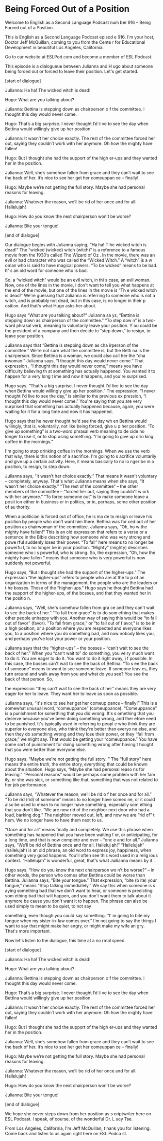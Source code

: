 # Being Forced Out of a Position

Welcome to English as a Second Language Podcast num ber 916 – Being Forced out of a Position.

This is English as a Second Language Podcast episod e 916. I'm your host, Doctor Jeff McQuillan, coming to you from the Cente r for Educational Development in beautiful Los Angeles, California.

Go to our website at ESLPod.com and become a member  of ESL Podcast.

This episode is a dialogueue between Julianna and H ugo about someone being forced out or forced to leave their position. Let's  get started.

[start of dialogue]

Julianna: Ha ha! The wicked witch is dead!

Hugo: What are you talking about?

Julianna: Bettina is stepping down as chairperson o f the committee. I thought this day would never come.

Hugo: That’s a big surprise. I never thought I’d li ve to see the day when Bettina would willingly give up her position.

Julianna: It wasn’t her choice exactly. The rest of  the committee forced her out, saying they couldn’t work with her anymore. Oh how the mighty have fallen!

Hugo: But I thought she had the support of the high er-ups and they wanted her in the position.

Julianna: Well, she’s somehow fallen from grace and  they can’t wait to see the back of her. It’s nice to see her get her comeuppan ce – finally!

Hugo: Maybe we’re not getting the full story. Maybe  she had personal reasons for leaving.

Julianna: Whatever the reason, we’ll be rid of her once and for all. Hallelujah!

Hugo: How do you know the next chairperson won’t be  worse?

Julianna: Bite your tongue!

[end of dialogue]

Our dialogue begins with Julianna saying, “Ha ha! T he wicked witch is dead!” The “wicked (wicked) witch (witch)” is a reference to a famous movie from the 1930’s called The Wizard of Oz . In the movie, there was an evil or bad character who was called the “Wicked Witch.” A “witch” is a w oman who is said to have magical powers. “To be wicked” means to be bad. It' s an old word for someone who is bad.

So, a “wicked witch” would be an evil witch, in thi s case, an evil woman. Now, one of the lines in the movie, I don't want to tell  you what happens at the end of the movie, but one of the lines in the movie is “Th e wicked witch is dead!” We're guessing that Julianna is referring to someone who is not a witch, and is probably not dead, but in this case, is no longer in their p osition. And that's what Hugo asks her about.

Hugo says “What are you talking about?” Julianna sa ys, “Bettina is stepping down as chairperson of the committee.” “To step dow n” is a two-word phrasal verb, meaning to voluntarily leave your position. Y ou could be the president of a company and then decide to “step down,” to resign, to leave your position.

Julianna says that “Bettina is stepping down as cha irperson of the committee.” We’re not sure what the committee is, but the Betti na is the chairperson. Since Bettina is a woman, we could also call her the “cha irwoman.” Julianna says, “I thought this day would never come.” That expression , “I thought this day would never come,” means you have difficulty believing th at something has actually happened. You wanted it to happen for a very long t ime and now it happens, and you're surprised.

Hugo says, “That's a big surprise. I never thought I'd live to see the day when Bettina would willingly give up her position.” The expression, “I never thought I'd live to see the day,” is similar to the previous ex pression, “I thought this day would never come.” You're saying that you are very surprised that something has actually happened because, again, you were waiting for it for a long time and now it has happened.

Hugo says that he never thought he'd see the day wh en Bettina would willingly, that is, voluntarily, not like being forced, give u p her position. “To give up something” is a two-word phrasal verb meaning to de cide no longer to use it, or to stop using something. “I'm going to give up drin king coffee in the mornings.”

I'm going to stop drinking coffee in the mornings. When we use the verb that way, there is this notion of a sacrifice. I'm going to s acrifice voluntarily and give up a certain activity. Here, it means basically to no lo nger be in a position, to resign, to step down.

Julianna says, “It wasn't her choice exactly.” That  means it wasn't voluntary – completely, anyway. That's what Julianna means when  she says, “It wasn't her choice exactly.” “The rest of the committee” – the other members of the committee – “forced her out, saying they couldn't w ork with her anymore.” “To force someone out” is to make someone leave a posit ion either in business or in politics, or in, perhaps, some other position of au thority.

When a politician is forced out of office, he is ma de to resign or leave his position by people who don't want him there. Bettina was for ced out of her position as chairwoman of the committee. Julianna says, “Oh, ho w the mighty have fallen!” This is an old expression that refers to a verse or  a sentence in the Bible describing how someone who was very strong and powe rful suddenly loses their power. “To fall” here means to no longer be powerfu l, to no longer be in your position. “Mighty” (mighty) describes someone who i s powerful, who is strong. So, the expression, “Oh, how the mighty have fallen ” means that someone who is very powerful is now suddenly not powerful.

Hugo says, “But I thought she had the support of the higher-ups.” The expression “the higher-ups” refers to people who are at the to p of an organization in terms of the management, the people who are the leaders or t he bosses. Those of the “higher-ups.” Hugo says he thought Bettina had the support of the higher-ups, of the bosses, and that they wanted her in the positio n.

Julianna says, “Well, she's somehow fallen from gra ce and they can't wait to see the back of her.” “To fall from grace” is to do som ething that makes other people unhappy with you. Another way of saying this would be “to fall out of favor” (favor). “To fall from grace,” or “to fall out of f avor,” is to be in a high position, or a position where you are respected and everyone likes  you, to a position where you do something bad, and now nobody likes you, and  perhaps you've lost your power or your position.

Julianna says that the “higher-ups” – the bosses – “can't wait to see the back of her.” When you “can't wait to” do something, you ve ry much want to do it. You are eager to do it. You want to do it right away, i f possible. In this case, the bosses can't wait to see the back of Bettina. “To s ee the back of someone” means to want to see someone leave. If someone leav es, they turn around and walk away from you and what do you see? You see the  back of that person. So,

the expression “they can't wait to see the back of her” means they are very eager for her to leave. They want her to leave as soon as  possible.

Julianna says, “It's nice to see her get her comeup pance – finally!” This is a somewhat unusual word, “comeuppance” (comeuppance).  “Comeuppance” is a punishment for something that you did wrong. It's s omething that you deserve because you've been doing something wrong, and ther efore need to be punished. It's typically used in referring to peopl e who think they are superior to everyone else, who think they're better than everyo ne else, and then they do something wrong and they lose their power, or they “fall from grace,” we might say. That would be getting your “comeuppance.” You have some sort of punishment for doing something wrong after having t hought that you were better than everyone else.

Hugo says, “Maybe we're not getting the full story. ” The “full story” here means the entire truth, the entire story, everything that  could be known about the situation. Hugo says, “Maybe she had personal reaso ns for leaving.” “Personal reasons” would be perhaps some problem with her fam ily, or she was sick, or something like that, something that was not related  to her job performance.

Julianna says, “Whatever the reason, we’ll be rid o f her once and for all.” “To be rid (rid) of someone” means to no longer have someo ne, or it could also be used to mean to no longer have something, especially som ething that you don't like. “We are now rid of the neighbor next door who had a  loud, barking dog.” The neighbor moved out, left, and now we are “rid of” t hem. We no longer have to have them next to us.

“Once and for all” means finally and completely. We  use this phrase when something has happened that you have been waiting f or, or anticipating, for a long time, and that is now complete and over – “onc e and for all.” Julianna says, “We’ll be rid of Bettina once and for all. Halleluj ah!” “Hallelujah” (hallelujah) is an old phrase, an old word to express joy, happiness, when something very good happens. You'll often see this word used in a relig ious context. “Hallelujah” is wonderful, great, that's what Juilianna means by it .

Hugo says, “How do you know the next chairperson wo n't be worse?” – in other words, the person who comes after Bettina could be worse than Bettina. Julianna says, “Bite your tongue.” That expression, “bite (b ite) your tongue,” means “Stop talking immediately.” We say this when someone is s aying something bad that we don't want to hear, or someone is predicting som ething bad that will happen, and you don't want them to talk about it anymore be cause you don't want it to happen. The phrase can also be used simply to mean to be quiet, to not say

something, even though you could say something. “I' m going to bite my tongue when my sister-in-law comes over.” I'm not going to  say the things I want to say that might make her angry, or might make my wife an gry. That's more important.

Now let's listen to the dialogue, this time at a no rmal speed.

[start of dialogue]

Julianna: Ha ha! The wicked witch is dead!

Hugo: What are you talking about?

Julianna: Bettina is stepping down as chairperson o f the committee. I thought this day would never come.

Hugo: That’s a big surprise. I never thought I’d li ve to see the day when Bettina would willingly give up her position.

Julianna: It wasn’t her choice exactly. The rest of  the committee forced her out, saying they couldn’t work with her anymore. Oh how the mighty have fallen!

Hugo: But I thought she had the support of the high er-ups and they wanted her in the position.

Julianna: Well, she’s somehow fallen from grace and  they can’t wait to see the back of her. It’s nice to see her get her comeuppan ce – finally!

Hugo: Maybe we’re not getting the full story. Maybe  she had personal reasons for leaving.

Julianna: Whatever the reason, we’ll be rid of her once and for all. Hallelujah!

Hugo: How do you know the next chairperson won’t be  worse?

Julianna: Bite your tongue!

[end of dialogue]

We hope she never steps down from her position as s criptwriter here on ESL Podcast. I speak, of course, of the wonderful Dr. L ucy Tse.

 From Los Angeles, California, I'm Jeff McQuillan, t hank you for listening. Come back and listen to us again right here on ESL Podca st.

